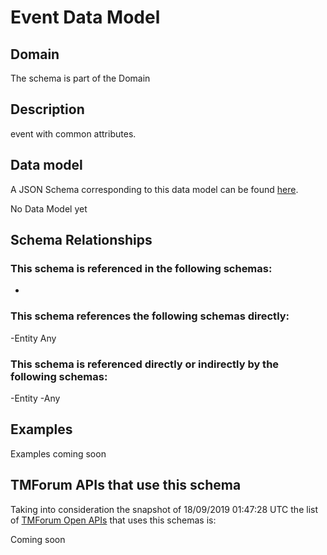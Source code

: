 # Event Data Model

## Domain

The  schema is part of the  Domain

## Description

event with common attributes.

## Data model

A JSON Schema corresponding to this data model can be found
[here](https://github.com/tmforum-rand/schemas/blob/master/Common/Event.schema.json).

No Data Model yet

## Schema Relationships

### This schema is referenced in the following schemas:

-

### This schema references the following schemas directly:

-Entity
Any

### This schema is referenced directly or indirectly by the following schemas:

-Entity
-Any



## Examples

Examples coming soon

## TMForum APIs that use this schema

Taking into consideration the snapshot of 18/09/2019 01:47:28 UTC the list of [TMForum Open APIs](https://www.tmforum.org/open-apis/) that uses this schemas is:

Coming soon